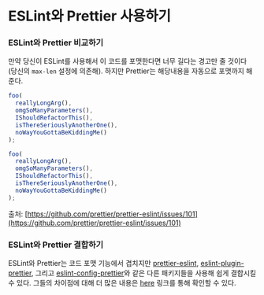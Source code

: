 # ESLint와 Prettier 사용하기

### ESLint와 Prettier 비교하기

만약 당신이 ESLint를 사용해서 이 코드를 포맷한다면 너무 길다는 경고만 줄 것이다 (당신의 `max-len` 설정에 의존해). 하지만 Prettier는 해당내용을 자동으로 포맷까지 해준다.

```javascript
foo(
  reallyLongArg(),
  omgSoManyParameters(),
  IShouldRefactorThis(),
  isThereSeriouslyAnotherOne(),
  noWayYouGottaBeKiddingMe()
);
```

```javascript
foo(
  reallyLongArg(),
  omgSoManyParameters(),
  IShouldRefactorThis(),
  isThereSeriouslyAnotherOne(),
  noWayYouGottaBeKiddingMe()
);
```

출처: [https://github.com/prettier/prettier-eslint/issues/101](https://github.com/prettier/prettier-eslint/issues/101)

### ESLint와 Prettier 결합하기

ESLint와 Prettier는 코드 포맷 기능에서 겹치지만 [prettier-eslint](https://github.com/prettier/prettier-eslint), [eslint-plugin-prettier](https://github.com/prettier/eslint-plugin-prettier), 그리고 [eslint-config-prettier](https://github.com/prettier/eslint-config-prettier)와 같은 다른 패키지들을 사용해 쉽게 결합시킬 수 있다. 그들의 차이점에 대해 더 많은 내용은 [here](https://stackoverflow.com/questions/44690308/whats-the-difference-between-prettier-eslint-eslint-plugin-prettier-and-eslint) 링크를 통해 확인할 수 있다.
